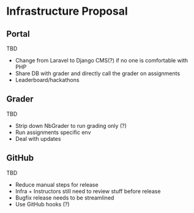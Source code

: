 # Infrastructure Proposal

## Portal
TBD
* Change from Laravel to Django CMS(?) if no one is comfortable with PHP
* Share DB with grader and directly call the grader on assignments
* Leaderboard/hackathons

## Grader
TBD
* Strip down NbGrader to run grading only (?)
* Run assignments specific env
* Deal with updates


## GitHub
TBD
* Reduce manual steps for release
* Infra + Instructors still need to review stuff before release
* Bugfix release needs to be streamlined
* Use GitHub hooks (?)